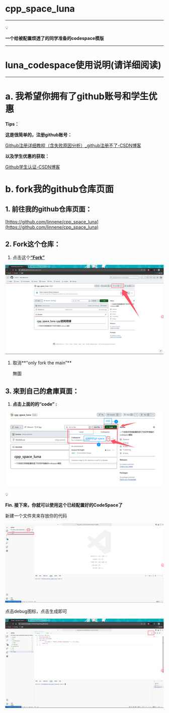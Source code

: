 # cpp_space_luna

---

<aside>
💡

**一个给被配置烦透了的同学准备的codespace模版**

</aside>

---

# luna_codespace使用说明(请详细阅读)

---

# a. 我希望你拥有了github账号和学生优惠

**Tips：**

**这是很简单的，注册github账号：**

[Github注册详细教程（含失败原因分析）_github注册不了-CSDN博客](https://blog.csdn.net/qq_41798899/article/details/120133809?ops_request_misc=%257B%2522request%255Fid%2522%253A%25229FC296D3-761C-4F87-BAB8-C447257F922A%2522%252C%2522scm%2522%253A%252220140713.130102334..%2522%257D&request_id=9FC296D3-761C-4F87-BAB8-C447257F922A&biz_id=0&utm_medium=distribute.pc_search_result.none-task-blog-2~all~top_positive~default-1-120133809-null-null.142^v100^pc_search_result_base2&utm_term=github%E6%B3%A8%E5%86%8C%E6%95%99%E7%A8%8B&spm=1018.2226.3001.4187)

**以及学生优惠的获取：**

[Github学生认证-CSDN博客](https://blog.csdn.net/2301_78630677/article/details/138173254?ops_request_misc=%257B%2522request%255Fid%2522%253A%2522FCC479ED-4E00-44D6-AE1D-1973751A193E%2522%252C%2522scm%2522%253A%252220140713.130102334..%2522%257D&request_id=FCC479ED-4E00-44D6-AE1D-1973751A193E&biz_id=0&utm_medium=distribute.pc_search_result.none-task-blog-2~all~top_click~default-2-138173254-null-null.142^v100^pc_search_result_base2&utm_term=github%E5%AD%A6%E7%94%9F%E8%AE%A4%E8%AF%81&spm=1018.2226.3001.4187)

# b. fork我的github仓库页面

## 1. 前往我的github仓库页面：

[https://github.com/linnene/cpp_space_luna](https://github.com/linnene/cpp_space_luna)

## 2. Fork这个仓库：

1. 点击这个[**“Fork”**](https://github.com/linnene/cpp_space_luna)

![image.png](image.png)

1. 取消**“only fork the main”**
    
    無圖
    

## 3. 來到自己的倉庫頁面：

1. **点击上面的的“code” :**

![image.png](image%201.png)

<aside>
💡

**Fin. 接下來，你就可以使用这个已经配置好的CodeSpace了**

</aside>

新建一个文件夹来存放你的代码

![image.png](image%202.png)

点击debug图标，点击生成即可

![image.png](image%203.png)
